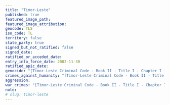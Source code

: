 ```yaml
---
title: "Timor-Leste"
published: true
featured_image_path:
featured_image_attribution:
geocode: TLS
iso_code: TL
territory: false
state_party: true
signed_but_not_ratified: false
signed_date:
ratified_or_acceded_date:
entry_into_force_date: 2002-11-30
ratified_apic_date:
genocide: "[Timor-Leste Criminal Code - Book II - Title I - Chapter I - Article 123](https://iccdb.hrlc.net/data/doc/387/keyword/46/)"
crimes_against_humanity: "[Timor-Leste Criminal Code - Book II - Title I - Chapter I - Article 124](https://iccdb.hrlc.net/data/doc/387/keyword/13/)"
aggression:
war_crimes: "[Timor-Leste Criminal Code - Book II - Title I - Chapter I - Article 125-130](https://iccdb.hrlc.net/data/doc/387/keyword/145/)"
note:
# slug: timor-leste
---
```


